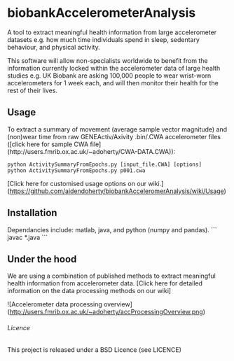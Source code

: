 biobankAccelerometerAnalysis
======================

A tool to extract meaningful health information from large accelerometer
datasets e.g. how much time individuals spend in sleep, sedentary behaviour,
and physical activity.

This software will allow non-specialists worldwide to benefit from the
information currently locked within the accelerometer data of large health
studies e.g. UK Biobank are asking 100,000 people to wear wrist-worn
accelerometers for 1 week each, and will then monitor their health for the
rest of their lives.


<h2>Usage</h2>
To extract a summary of movement (average sample vector magnitude) and
(non)wear time from raw GENEActiv/Axivity .bin/.CWA accelerometer files 
([click here for sample CWA file]
(http://users.fmrib.ox.ac.uk/~adoherty/CWA-DATA.CWA)):

```
python ActivitySummaryFromEpochs.py [input_file.CWA] [options]
python ActivitySummaryFromEpochs.py p001.cwa
```

[Click here for customised usage options on our wiki.]
(https://github.com/aidendoherty/biobankAcceleromerAnalysis/wiki/Usage)


<h2>Installation</h2>
Dependancies include: matlab, java, and python (numpy and pandas).
```
javac *.java
```


<h2>Under the hood</h2>
We are using a combination of published methods to extract meaningful health
information from accelerometer data. [Click here for detailed information on the 
data processing methods on our wiki]

![Accelerometer data processing overview]
(http://users.fmrib.ox.ac.uk/~adoherty/accProcessingOverview.png)


<h6>Licence</h6>
This project is released under a BSD Licence (see LICENCE)
